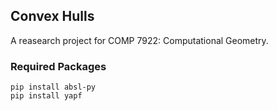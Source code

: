 ## Convex Hulls
A reasearch project for COMP 7922: Computational Geometry.

### Required Packages

```shell
pip install absl-py
pip install yapf
```